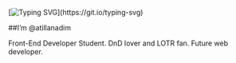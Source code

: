 [![Typing SVG](https://readme-typing-svg.herokuapp.com?color=%2336BCF7&lines=Hello+there%2C+welcome+to+my+profile.)](https://git.io/typing-svg)

##I’m @atillanadim

Front-End Developer Student. DnD lover and LOTR fan. Future web developer.

